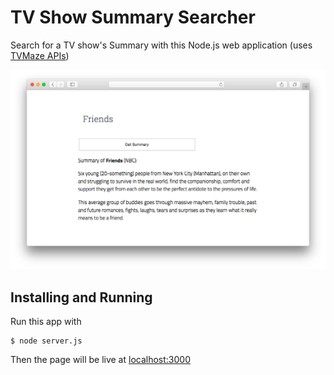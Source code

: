 # TV Show Summary Searcher 

Search for a TV show's Summary with this Node.js web application (uses [TVMaze APIs](http://www.tvmaze.com/api))

![](./screenshot/screenshot-friends.png)

## Installing and Running 
Run this app with 
```
$ node server.js 
```
Then the page will be live at [localhost:3000](http://localhost:3000/)
